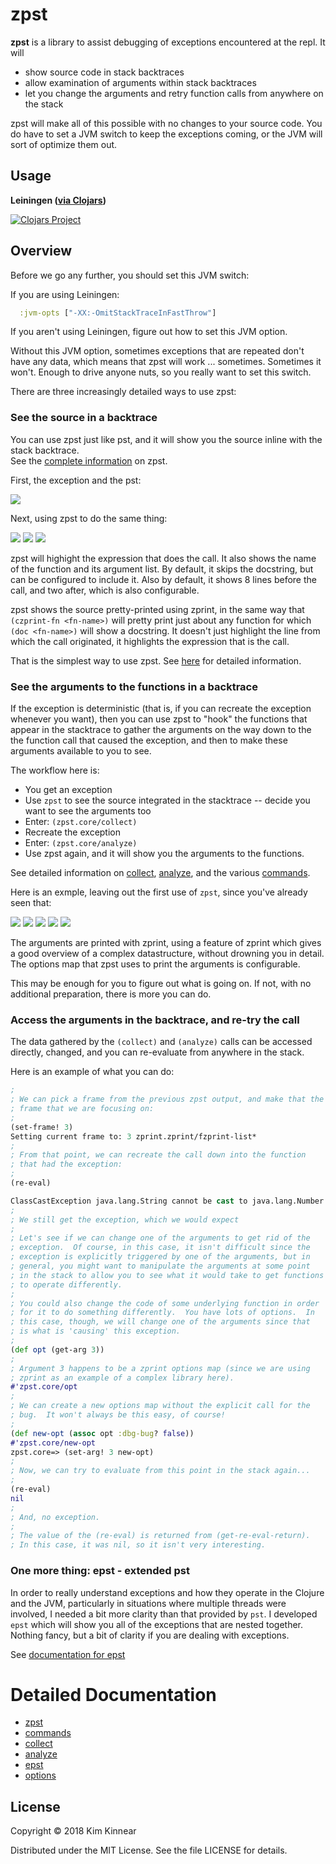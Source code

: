# zpst

__zpst__ is a library to assist debugging of exceptions encountered
at the repl.  It will

  * show source code in stack backtraces
  * allow examination of arguments within stack backtraces
  * let you change the arguments and retry function calls from anywhere on
  the stack

zpst will make all of this possible with no changes to your source
code.  You do have to set a JVM switch to keep the exceptions coming,
or the JVM will sort of optimize them out.

## Usage

__Leiningen ([via Clojars](http://clojars.org/zpst))__

[![Clojars Project](http://clojars.org/zpst/latest-version.svg)](http://clojars.org/zpst)

## Overview

Before we go any further, you should set this JVM switch:

If you are using Leiningen:
```clojure
  :jvm-opts ["-XX:-OmitStackTraceInFastThrow"]
```
If you aren't using Leiningen, figure out how to set this JVM 
option.

Without this JVM option, sometimes exceptions that are repeated
don't have any data, which means that zpst will work ... sometimes.
Sometimes it won't.  Enough to drive anyone nuts, so you really
want to set this switch. 


There are three increasingly detailed ways to use zpst:

### See the source in a backtrace

You can use zpst just like pst, and it will show you the source inline with the stack backtrace.  
See the [complete information](doc/zpst.md "") on zpst.


First, the exception and the pst:

![](doc/over1.png "")

Next, using zpst to do the same thing:

![](doc/over2.png "")
![](doc/over3.png "")
![](doc/over4.png "")

zpst will highight the expression that does the call.  It also shows the 
name of the function and its argument list.  By default, it skips the 
docstring, but can be configured to include it.  Also by default, it
shows 8 lines before the call, and two after, which is also configurable.

zpst shows the source pretty-printed using zprint, in the same way that
`(czprint-fn <fn-name>)` will pretty print just about any function for
which `(doc <fn-name>)` will show a docstring.  It doesn't just highlight
the line from which the call originated, it highlights the expression
that is the call.

That is the simplest way to use zpst.
See [here](doc/zpst.md "") for detailed 
information.

### See the arguments to the functions in a backtrace

If the exception is deterministic (that is, if you can recreate the exception 
whenever you want), then you can use zpst to "hook" the functions that appear
in the stacktrace to gather the arguments on the way down to the the function
call that caused the exception, and then to make these arguments available 
to you to see.

The workflow here is:

  * You get an exception
  * Use `zpst` to see the source integrated in the stacktrace -- 
  decide you want to see the arguments too
  * Enter: `(zpst.core/collect)`
  * Recreate the exception
  * Enter: `(zpst.core/analyze)` 
  * Use zpst again, and it will show you the arguments to the functions.

See detailed information on [collect](doc/collectanalyze.md ""),
[analyze](doc/collectanalyze.md ""), and the various
[commands](doc/commands.md "").

Here is an exmple, leaving out the first use of `zpst`, since you've already
seen that:

![](doc/zpst1.png "")
![](doc/zpst2.png "")
![](doc/zpst3.png "")
![](doc/zpst4.png "")
![](doc/zpst5.png "")

The arguments are printed with zprint, using a feature of zprint which
gives a good overview of a complex datastructure, without drowning you 
in detail.  The options map that zpst uses to print the arguments is
configurable.  

This may be enough for you to figure out what is going on.  If not,
with no additional preparation, there is more you can do.

### Access the arguments in the backtrace, and re-try the call

The data gathered by the `(collect)` and `(analyze)` calls can
be accessed directly, changed, and you can re-evaluate from anywhere
in the stack.

Here is an example of what you can do:

```clojure
;
; We can pick a frame from the previous zpst output, and make that the
; frame that we are focusing on:
;
(set-frame! 3)
Setting current frame to: 3 zprint.zprint/fzprint-list*
;
; From that point, we can recreate the call down into the function
; that had the exception:
;
(re-eval)

ClassCastException java.lang.String cannot be cast to java.lang.Number  clojure.lang.Numbers.add (Numbers.java:128)
;
; We still get the exception, which we would expect
;
; Let's see if we can change one of the arguments to get rid of the
; exception.  Of course, in this case, it isn't difficult since the
; exception is explicitly triggered by one of the arguments, but in
; general, you might want to manipulate the arguments at some point
; in the stack to allow you to see what it would take to get functions
; to operate differently.
;
; You could also change the code of some underlying function in order
; for it to do something differently.  You have lots of options.  In
; this case, though, we will change one of the arguments since that
; is what is 'causing' this exception.
;
(def opt (get-arg 3))
;
; Argument 3 happens to be a zprint options map (since we are using
; zprint as an example of a complex library here).
#'zpst.core/opt
;
; We can create a new options map without the explicit call for the
; bug.  It won't always be this easy, of course!
;
(def new-opt (assoc opt :dbg-bug? false))
#'zpst.core/new-opt
zpst.core=> (set-arg! 3 new-opt)
;
; Now, we can try to evaluate from this point in the stack again...
;
(re-eval)
nil
;
; And, no exception.
;
; The value of the (re-eval) is returned from (get-re-eval-return).
; In this case, it was nil, so it isn't very interesting.
```

### One more thing: epst - extended pst

In order to really understand exceptions and how they operate in
the Clojure and the JVM, particularly in situations where multiple
threads were involved, I needed a bit more clarity than that provided
by `pst`.  I developed `epst` which will show you all of the
exceptions that are nested together.  Nothing fancy, but a bit of
clarity if you are dealing with exceptions.

See [documentation for epst](doc/epst.md "")

# Detailed Documentation

  * [zpst](doc/zpst.md "")
  * [commands](doc/commands.md "")
  * [collect](doc/collectanalyze.md#Collect "")
  * [analyze](doc/collectanalyze.md#Analyze "")
  * [epst](doc/epst.md# "")
  * [options](doc/options.md "")

## License

Copyright © 2018 Kim Kinnear

Distributed under the MIT License.  See the file LICENSE for details.


